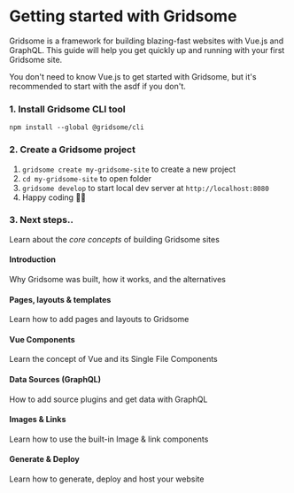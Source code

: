 # Getting started with Gridsome
Gridsome is a framework for building blazing-fast websites with Vue.js and GraphQL. This guide will help you get quickly up and running with your first Gridsome site.

You don't need to know Vue.js to get started with Gridsome, but it's  recommended to start with the <g-link to="/tutorial">asdf</g-link> if you don't.


### 1. Install Gridsome CLI tool
`npm install --global @gridsome/cli`

### 2. Create a Gridsome project
1. `gridsome create my-gridsome-site` to create a new project </li>
2. `cd my-gridsome-site` to open folder
3. `gridsome develop` to start local dev server at `http://localhost:8080`
4. Happy coding 🎉🙌


### 3. Next steps..
Learn about the *core concepts* of building Gridsome sites

<div class="grid-cols container--push grid-cols--2 grid-cols--gap-small">

  <g-link>
    <Card> 
      <h4>Introduction</h4>
      <p>Why Gridsome was built, how it works, and the alternatives</p>
    </Card>
  </g-link>
  
  <g-link>
    <Card> 
      <h4>Pages, layouts & templates</h4>
      <p>Learn how to add pages and layouts to Gridsome</p>
    </Card>
  </g-link>
  
  <g-link>
    <Card>  
      <h4>Vue Components</h4>
      <p>Learn the concept of Vue and its Single File Components</p>
    </Card>
  </g-link>

  <g-link>  
    <Card> 
      <h4>Data Sources (GraphQL)</h4>
      <p>How to add source plugins and get data with GraphQL</p>
    </Card>
  </g-link>

  <g-link>  
    <Card>  
      <h4>Images & Links</h4>
      <p>Learn how to use the built-in Image & link components</p>
    </Card>
  </g-link>
  
  <g-link>  
    <Card>  
      <h4>Generate & Deploy</h4>
      <p>Learn how to generate, deploy and host your website</p>
    </Card>
  </g-link>
</div>
